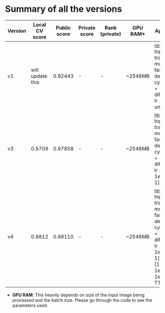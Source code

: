 Summary of all the versions
===========================

| Version | Local CV score | Public score | Private score | Rank (private) | GPU RAM* | Approach                                                                                    |
|---------|----------------|--------------|---------------|----------------|----------|---------------------------------------------------------------------------------------------|
| v1      |  will update this    | 0.92443        | -             | -              | ~2548MB      | [resnet50](https://github.com/KaimingHe/deep-residual-networks), top-down trafo, mostly fastai defaults - cyclical lr + differential lr - with unfreeze. |
| v3      |  0.9709    | 0.97858        | -             | -              | ~2548MB      | [resnet50](https://github.com/KaimingHe/deep-residual-networks), top-down trafo, mostly fastai defaults - cyclical lr + differential lr - [1e-5, 1e-3, 1e-1] + TTA |
| v4      |  0.9812    | 0.98110        | -             | -              | ~2548MB      | [resnet50](https://github.com/KaimingHe/deep-residual-networks), top-down trafo, mostly fastai defaults - cyclical lr + differential lr - [1e-4, 1e-2, 1e-1] plus [1e-18, 1e-12, 1e-10] + TTA |

* **GPU RAM**: This heavily depends on size of the input image being processed and the batch size. Please go through the code to see the parameters used.

